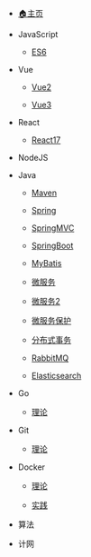 <!-- docs/_sidebar.md -->

- [🏠主页](/home)

- JavaScript
  
  - [ES6](js/es6/note)
* Vue
  
  * [Vue2](vue/vue2/note)
  
  * [Vue3](vue/vue3/note)
- React
  
  - [React17](react/react17/note)

- NodeJS

- Java
  
  - [Maven](java/maven/note)
  
  - [Spring](java/spring/note)
  
  - [SpringMVC](java/springmvc/note)
  
  - [SpringBoot](java/springboot/note)
  
  - [MyBatis](java/mybatis/note)
  
  - [微服务](java/microservice/note01)
  
  - [微服务2](java/microservice/note02)
  
  - [微服务保护](java/microservice/protection)
  
  - [分布式事务](java/microservice/distributedTransactions)
  
  - [RabbitMQ](java/microservice/RabbitMQ)
  
  - [Elasticsearch](java/microservice/Elasticsearch)

- Go
  
  - [理论](go/theory/note)

- Git
  
  - [理论](git/theory/note)

- Docker
  
  - [理论](docker/theory/note)
  
  - [实践](docker/practice/note)

- 算法

- 计网
